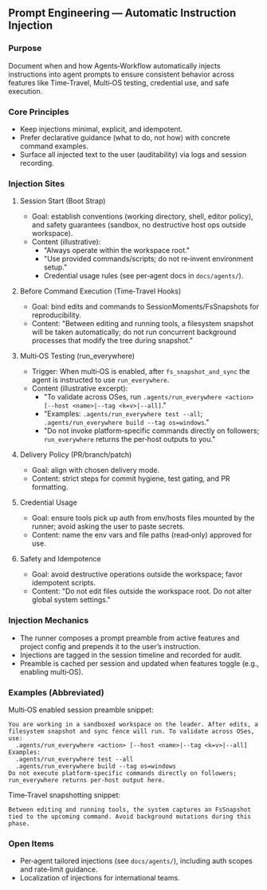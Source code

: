 ## Prompt Engineering — Automatic Instruction Injection

### Purpose

Document when and how Agents‑Workflow automatically injects instructions into agent prompts to ensure consistent behavior across features like Time‑Travel, Multi‑OS testing, credential use, and safe execution.

### Core Principles

- Keep injections minimal, explicit, and idempotent.
- Prefer declarative guidance (what to do, not how) with concrete command examples.
- Surface all injected text to the user (auditability) via logs and session recording.

### Injection Sites

1) Session Start (Boot Strap)
   - Goal: establish conventions (working directory, shell, editor policy), and safety guarantees (sandbox, no destructive host ops outside workspace).
   - Content (illustrative):
     - "Always operate within the workspace root."
     - "Use provided commands/scripts; do not re‑invent environment setup."
     - Credential usage rules (see per‑agent docs in `docs/agents/`).

2) Before Command Execution (Time‑Travel Hooks)
   - Goal: bind edits and commands to SessionMoments/FsSnapshots for reproducibility.
   - Content: "Between editing and running tools, a filesystem snapshot will be taken automatically; do not run concurrent background processes that modify the tree during snapshot."

3) Multi‑OS Testing (run_everywhere)
   - Trigger: When multi‑OS is enabled, after `fs_snapshot_and_sync` the agent is instructed to use `run_everywhere`.
   - Content (illustrative excerpt):
     - "To validate across OSes, run `.agents/run_everywhere <action> [--host <name>|--tag <k=v>|--all]`."
     - "Examples: `.agents/run_everywhere test --all`; `.agents/run_everywhere build --tag os=windows`."
     - "Do not invoke platform‑specific commands directly on followers; `run_everywhere` returns the per‑host outputs to you."

4) Delivery Policy (PR/branch/patch)
   - Goal: align with chosen delivery mode.
   - Content: strict steps for commit hygiene, test gating, and PR formatting.

5) Credential Usage
   - Goal: ensure tools pick up auth from env/hosts files mounted by the runner; avoid asking the user to paste secrets.
   - Content: name the env vars and file paths (read‑only) approved for use.

6) Safety and Idempotence
   - Goal: avoid destructive operations outside the workspace; favor idempotent scripts.
   - Content: "Do not edit files outside the workspace root. Do not alter global system settings."

### Injection Mechanics

- The runner composes a prompt preamble from active features and project config and prepends it to the user’s instruction.
- Injections are tagged in the session timeline and recorded for audit.
- Preamble is cached per session and updated when features toggle (e.g., enabling multi‑OS).

### Examples (Abbreviated)

Multi‑OS enabled session preamble snippet:

```
You are working in a sandboxed workspace on the leader. After edits, a filesystem snapshot and sync fence will run. To validate across OSes, use:
  .agents/run_everywhere <action> [--host <name>|--tag <k=v>|--all]
Examples:
  .agents/run_everywhere test --all
  .agents/run_everywhere build --tag os=windows
Do not execute platform-specific commands directly on followers; run_everywhere returns per-host output here.
```

Time‑Travel snapshotting snippet:

```
Between editing and running tools, the system captures an FsSnapshot tied to the upcoming command. Avoid background mutations during this phase.
```

### Open Items

- Per‑agent tailored injections (see `docs/agents/`), including auth scopes and rate‑limit guidance.
- Localization of injections for international teams.


